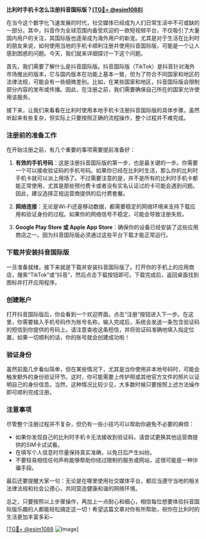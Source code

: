 **比利时手机卡怎么注册抖音国际版？[[TG💪+ @esim1088](https://t.me/s/esim1088)]**

在当今这个数字化飞速发展的时代，社交媒体已经成为人们日常生活中不可或缺的一部分。其中，抖音作为全球范围内备受欢迎的一款短视频平台，不仅吸引了大量国内用户的关注，其国际版也逐渐成为海外用户的新宠。尤其是对于生活在比利时的朋友来说，如何使用当地的手机卡顺利注册并使用抖音国际版，可能是一个让人感到困惑的问题。今天，我们就来详细探讨一下这个问题。

首先，我们需要了解什么是抖音国际版。抖音国际版（TikTok）是抖音针对海外市场推出的版本，它与国内版本在功能上基本一致，但为了符合不同国家和地区的法律法规，可能会有一些细微差别。比如，在某些国家和地区，抖音国际版会限制部分内容的发布或传播。因此，在注册之前，我们需要确保自己所在的国家允许使用该服务。

接下来，让我们来看看在比利时使用本地手机卡注册抖音国际版的具体步骤。虽然听起来有些复杂，但实际上只要按照正确的流程操作，整个过程并不难完成。

### 注册前的准备工作

在开始注册之前，有几个重要的事项需要提前准备好：

1. **有效的手机号码**：这是注册抖音国际版的第一步，也是最关键的一步。你需要一个可以接收验证码的手机号码。如果你已经在比利时生活，那么你的比利时手机卡就可以派上用场了。不过需要注意的是，并不是所有的比利时手机卡都能正常使用，尤其是那些预付费卡或者没有实名认证过的卡可能会遇到问题。因此，建议选择正规运营商提供的后付费套餐。

2. **网络连接**：无论是Wi-Fi还是移动数据，都需要稳定的网络环境来支持下载应用和验证身份的过程。如果你的网络信号不稳定，可能会导致注册失败。

3. **Google Play Store 或 Apple App Store**：确保你的设备已经安装了这些应用商店之一。因为抖音国际版必须通过这些平台下载才能正常运行。

### 下载并安装抖音国际版

一旦准备就绪，接下来就是下载并安装抖音国际版了。打开你的手机上的应用商店，搜索“TikTok”或“抖音”，然后点击下载按钮即可。下载完成后，返回桌面找到图标并打开应用程序。

### 创建账户

打开抖音国际版后，你会看到一个欢迎界面。点击“注册”按钮进入下一步。在这里，你需要输入手机号码作为账号名称。输入完成后，系统会发送一条包含验证码的短信到你提供的号码上。请注意查收这条短信，并将验证码准确地填入指定位置。如果一切顺利的话，你的账号就会创建成功啦！

### 验证身份

虽然前面几步看似简单，但在某些情况下，尤其是当你使用非本地号码时，可能会触发额外的身份验证环节。这时，你可能需要上传护照或其他官方文件的照片以证明自己的身份信息。当然，这种情况比较少见，大多数时候只要按照上述方法操作即可顺利完成注册。

### 注意事项

尽管整个注册过程并不复杂，但仍有一些小技巧可以帮助你避免不必要的麻烦：

- 如果你发现自己的比利时手机卡无法接收到验证码，请尝试更换其他运营商提供的SIM卡试试看。
- 在填写个人信息时尽量保持真实准确，以免日后产生纠纷。
- 不要轻易相信任何声称能够帮助你绕过限制的服务或网站，这很可能是一种诈骗手段。

最后还要提醒大家一句：无论是在哪里使用社交媒体平台，都应当遵守当地的相关法律法规和社会公德心，共同营造健康和谐的网络环境。

总之，只要按照以上步骤操作，再加上一点耐心和细心，相信每位想要体验抖音国际版乐趣的人都能轻松搞定这一切！希望这篇文章对你有所帮助，祝你在比利时的生活更加丰富多彩~

[[TG💪+ @esim1088](https://t.me/s/esim1088) ![Image](https://i.postimg.cc/4NQfJmqS/Snipaste-2025-05-13-00-14-12.png)]